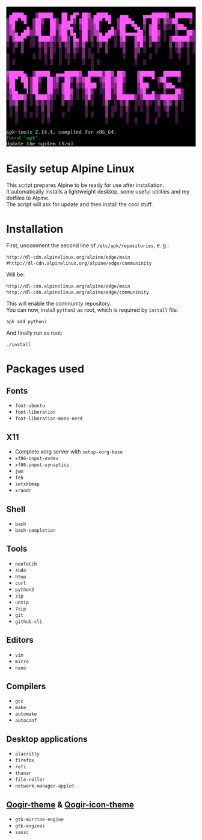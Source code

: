 ![The script](screenshot.png)
# Easily setup Alpine Linux
This script prepares Alpine to be ready for use after installation.  
It automatically installs a lightweight desktop, some useful utilities and my dotfiles to Alpine.  
The script will ask for update and then install the cool stuff.

# Installation
First, uncomment the second line of `/etc/apk/repositories`, e. g.:
```
http://dl-cdn.alpinelinux.org/alpine/edge/main
#http://dl-cdn.alpinelinux.org/alpine/edge/communinity
```
Will be:
```
http://dl-cdn.alpinelinux.org/alpine/edge/main
http://dl-cdn.alpinelinux.org/alpine/edge/communinity
```
This will enable the community repository.  
You can now, install `python3` as root, which is required by `install` file.
```
apk add python3
``` 
And finally run as root:
```
./install
```

# Packages used
## Fonts
- `font-ubuntu`
- `font-liberation`
- `font-liberation-mono-nerd`

## X11
- Complete xorg server with `setup-xorg-base`
- `xf86-input-evdev`
- `xf86-input-synaptics`
- `jwm`
- `feh`
- `setxkbmap`
- `xrandr`

## Shell
- `bash`
- `bash-completion`

## Tools
- `neofetch`
- `sudo`
- `htop`
- `curl`
- `python3`
- `zip`
- `unzip`
- `7zip`
- `git`
- `github-cli`

## Editors
- `vim`
- `micro`
- `nano`

## Compilers
- `gcc`
- `make`
- `automake`
- `autoconf`

## Desktop applications
- `alacritty`
- `firefox`
- `rofi`
- `thunar`
- `file-roller`
- `network-manager-applet`

## [Qogir-theme](https://github.com/vinceliuice/Qogir-theme) & [Qogir-icon-theme](https://github.com/vinceliuice/Qogir-icon-theme)
- `gtk-murrine-engine`
- `gtk-engines`
- `sassc`





